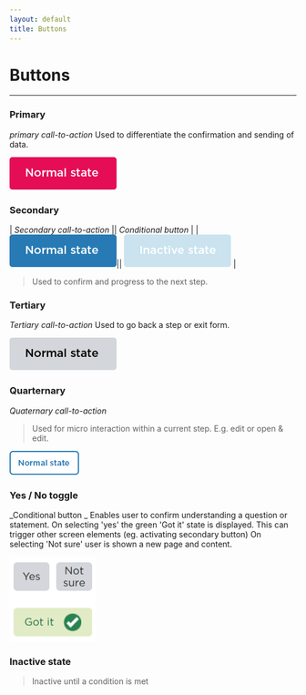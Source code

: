 ```yaml
---
layout: default
title: Buttons
---
```

# Buttons
* * *

### Primary
_primary call-to-action_
Used to differentiate the confirmation and sending of data.

![](img/button-primary.png)


### Secondary 

| _Secondary call-to-action_ || _Conditional button_ |
| ![](img/button-secondary.png)|| ![](img/button-secondary-inactive.png) |

>Used to confirm and progress to the next step.

### Tertiary 
_Tertiary call-to-action_
Used to go back a step or exit form.

![](img/button-tertiary.png)

### Quarternary 
_Quaternary call-to-action_
>Used for micro interaction within a current step. E.g. edit or open & edit.

![](img/button-quarternary.png)

### Yes / No toggle 
_Conditional button _
Enables user to confirm understanding a question or statement. 
On selecting 'yes' the green 'Got it' state is displayed. This can trigger other screen elements (eg. activating secondary button)
On selecting 'Not sure' user is shown a new page and content.

![](img/toggle.png)

### Inactive state 

>Inactive until a condition is met



